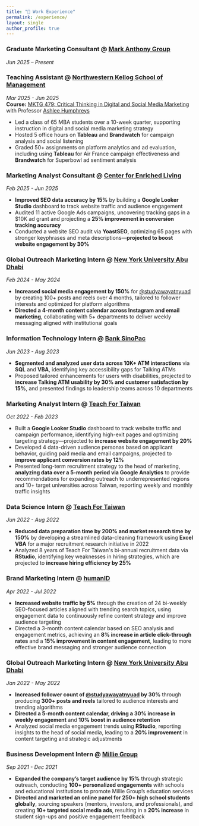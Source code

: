 ```yaml
---
title: "💼 Work Experience"
permalink: /experience/
layout: single
author_profile: true
---
```


### Graduate Marketing Consultant @ [Mark Anthony Group](https://markanthony.com/)
*Jun 2025 – Present*

### Teaching Assistant @ [Northwestern Kellog School of Management](https://www.kellogg.northwestern.edu/)
*Mar 2025 - Jun 2025*  
**Course:** [MKTG 479: Critical Thinking in Digital and Social Media Marketing](https://www6.kellogg.northwestern.edu/CourseCatalog/coursecatalog/coursedetail?coursecatalogid=207197) with Professor [Ashlee Humphreys](https://www.kellogg.northwestern.edu/faculty/directory/humphreys_ashlee/)  
- Led a class of 65 MBA students over a 10-week quarter, supporting instruction in digital and social media marketing strategy  
- Hosted 5 office hours on **Tableau** and **Brandwatch** for campaign analysis and social listening  
- Graded 50+ assignments on platform analytics and ad evaluation, including using **Tableau** for Air France campaign effectiveness and **Brandwatch** for Superbowl ad sentiment analysis

### Marketing Analyst Consultant @ [Center for Enriched Living](https://www.experiencecel.org/)
*Feb 2025 - Jun 2025*  
- **Improved SEO data accuracy by 15%** by building a **Google Looker Studio** dashboard to track website traffic and audience engagement  
- Audited 11 active Google Ads campaigns, uncovering tracking gaps in a $10K ad grant and projecting a **25% improvement in conversion tracking accuracy**  
- Conducted a website SEO audit via **YoastSEO**, optimizing 65 pages with stronger keyphrases and meta descriptions—**projected to boost website engagement by 30%**

### Global Outreach Marketing Intern @ [New York University Abu Dhabi](https://nyuad.nyu.edu/en/)
*Feb 2024 - May 2024*  
- **Increased social media engagement by 150%** for [@studyawayatnyuad](https://www.instagram.com/studyawayatnyuad/?hl=en) by creating 100+ posts and reels over 4 months, tailored to follower interests and optimized for platform algorithms  
- **Directed a 4-month content calendar across Instagram and email marketing**, collaborating with 5+ departments to deliver weekly messaging aligned with institutional goals

### Information Technology Intern @ [Bank SinoPac](https://bank.sinopac.com/sinopacBT/en/index.html)
*Jun 2023 - Aug 2023*  
- **Segmented and analyzed user data across 10K+ ATM interactions** via **SQL** and **VBA**, identifying key accessibility gaps for Talking ATMs 
- Proposed tailored enhancements for users with disabilities, projected to **increase Talking ATM usability by 30% and customer satisfaction by 15%**, and presented findings to leadership teams across 10 departments

### Marketing Analyst Intern @ [Teach For Taiwan](https://www.teach4taiwan.org/)
*Oct 2022 - Feb 2023*  
- Built a **Google Looker Studio** dashboard to track website traffic and campaign performance, identifying high-exit pages and optimizing targeting strategy—projected to **increase website engagement by 20%**  
- Developed 4 data-driven audience personas based on applicant behavior, guiding paid media and email campaigns, projected to **improve applicant conversion rates by 12%**  
- Presented long-term recruitment strategy to the head of marketing, **analyzing data over a 5-month period via Google Analytics** to provide recommendations for expanding outreach to underrepresented regions and 10+ target universities across Taiwan, reporting weekly and monthly traffic insights

### Data Science Intern @ [Teach For Taiwan](https://www.teach4taiwan.org/)
*Jun 2022 - Aug 2022*  
- **Reduced data preparation time by 200% and market research time by 150%** by developing a streamlined data-cleaning framework using **Excel VBA** for a major recruitment research initiative in 2022  
- Analyzed 8 years of Teach For Taiwan's bi-annual recruitment data via **RStudio**, identifying key weaknesses in hiring strategies, which are projected to **increase hiring efficiency by 25%**

### Brand Marketing Intern @ [humanID](https://www.human-internet.org/)
*Apr 2022 - Jul 2022*  
- **Increased website traffic by 5%** through the creation of 24 bi-weekly SEO-focused articles aligned with trending search topics, using engagement data to continuously refine content strategy and improve audience targeting  
- Directed a 3-month content calendar based on SEO analysis and engagement metrics, achieving an **8% increase in article click-through rates** and a **15% improvement in content engagement**, leading to more effective brand messaging and stronger audience connection

### Global Outreach Marketing Intern @ [New York University Abu Dhabi](https://nyuad.nyu.edu/en/)
*Jan 2022 - May 2022*  
- **Increased follower count of [@studyawayatnyuad](https://www.instagram.com/studyawayatnyuad) by 30%** through producing **300+ posts and reels** tailored to audience interests and trending algorithms  
- **Directed a 5-month content calendar, driving a 30% increase in weekly engagement** and **10% boost in audience retention**  
- Analyzed social media engagement trends using **RStudio**, reporting insights to the head of social media, leading to a **20% improvement** in content targeting and strategic adjustments

### Business Development Intern @ [Millie Group](http://www.milliegroup.com)
*Sep 2021 - Dec 2021*  
- **Expanded the company’s target audience by 15%** through strategic outreach, conducting **100+ personalized engagements** with schools and educational institutions to promote Millie Group’s education services  
- **Directed and marketed an online panel for 250+ high school students globally**, sourcing speakers (mentors, investors, and professionals), and creating **10+ targeted social media ads**, resulting in a **20% increase** in student sign-ups and positive engagement feedback




